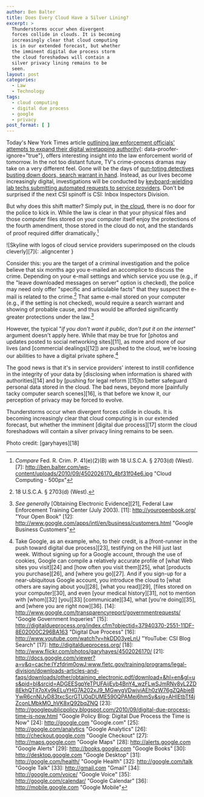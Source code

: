 ```yaml
---
author: Ben Balter
title: Does Every Cloud Have a Silver Lining?
excerpt: >
  Thunderstorms occur when divergent
  forces collide in clouds. It is becoming
  increasingly clear that cloud computing
  is in our extended forecast, but whether
  the imminent digital due process storm
  the cloud foreshadows will contain a
  silver privacy lining remains to be
  seen.
layout: post
categories:
  - Law
  - Technology
tags:
  - cloud computing
  - digital due process
  - google
  - privacy
post_format: [ ]
---
```


Today's New York Times article [outlining law enforcement officials' attempts to expand their digital wiretapping authority][2]{: data-proofer-ignore="true"}, offers interesting insight into the law enforcement world of tomorrow.  In the not too distant future, TV's crime-process dramas may take on a very different feel.  Gone will be the days of [gun-toting detectives busting down doors, search warrant in hand][3]. Instead, as our lives become increasingly digital, investigations will be conducted by [keyboard-wielding lab techs submitting automated requests to service providers][4].  Don't be surprised if the next CSI spinoff is CSI: Inbox Inspectors Division.

But why does this shift matter?  Simply put, in [the cloud][5], there is no door for the police to kick in.  While the law is clear in that your physical files and those computer files stored on your computer itself enjoy the protections of the fourth amendment, those stored in the cloud do not, and the standards of proof required differ dramatically.[^6]

![Skyline with logos of cloud service providers superimposed on the clouds cleverly][7]{: .aligncenter }

Consider this: you are the target of a criminal investigation and the police believe that six months ago you e-mailed an accomplice to discuss the crime. Depending on your e-mail settings and which service you use (e.g., if the "leave downloaded messages on server" option is checked), the police may need only offer "specific and articulable facts" that they suspect the e-mail is related to the crime.[^9] That same e-mail stored on your computer (e.g., if the setting is not checked), would require a search warrant and showing of probable cause, and thus would be afforded significantly greater protections under the law.[^10]

However, the typical "*if you don't want it public, don't put it on the internet*" argument doesn't apply here.  While that may be true for [photos and updates posted to social networking sites][11], as more and more of our lives (and [commercial dealings][12]) are pushed to the cloud, we're loosing our abilities to have a digital private sphere.[^13]

The good news is that it's in service providers' interest to instill confidence in the integrity of your data by [disclosing when information is shared with authorities][14] and by [pushing for legal reform ][15]to better safeguard personal data stored in the cloud. The bad news, beyond more [painfully tacky computer search scenes][16], is that before we know it, our perception of privacy may be forced to evolve.

Thunderstorms occur when divergent forces collide in clouds. It is becoming increasingly clear that cloud computing is in our extended forecast, but whether the imminent [digital due process][17] storm the cloud foreshadows will contain a silver privacy lining remains to be seen.

Photo credit: [garyhayes][18]

[1]: http://ben.balter.com/wp-content/uploads/2010/09/4502026170_4bf31f04e6.jpg
[2]: http://www.nytimes.com/2010/09/27/us/27wiretap.html?_r=1&ref=technology "NYT: U.S. Tries to Make It Easier to Wiretap the Internet"
[3]: http://www.youtube.com/watch?v=Vc51W8jGv9g
[4]: http://www.youtube.com/watch?v=6Z70BmmSkMY&feature=related "CSI Miami IP Address Lookup"
[5]: http://en.wikipedia.org/wiki/Cloud_computing "Wikipedia: Cloud Computing"
[^6]: *Compare* Fed. R. Crim. P. 41(e)(2)(B) *with* 18 U.S.C.A. § 2703(d) (West).
[7]: http://ben.balter.com/wp-content/uploads/2010/09/4502026170_4bf31f04e6.jpg "Cloud Computing - 500px"
[^9]: 18 U.S.C.A. § 2703(d) (West).
[^10]: *See generall*y [Obtaining Electronic Evidence][21], Federal Law Enforcement Training Center (July 2003).
[11]: http://youropenbook.org/ "Your Open Book"
[12]: http://www.google.com/apps/intl/en/business/customers.html "Google Business Customers"
[^13]: Take Google, as an example, who, to their credit, is a [front-runner in the push toward digital due process][23], testifying on the Hill just last week. Without signing up for a Google account, through the use of cookies, Google can compile a relatively accurate profile of [what Web sites you visit][24] and [how often you visit them][25], what [products you purchase][26], and [where you go][27]. And if you sign-up for a near-ubiquitous Google account, you introduce the cloud to [what others are saying about you][28], [what you read][29], [files stored on your computer][30], and even [your medical history][31], not to mention with [whom][32] [you][33] [communicate][34], what [you're doing][35], and [where you are right now][36].
[14]: http://www.google.com/transparencyreport/governmentrequests/ "Google Government Inqueries"
[15]: http://digitaldueprocess.org/index.cfm?objectid=37940370-2551-11DF-8E02000C296BA163 "Digital Due Process"
[16]: http://www.youtube.com/watch?v=hkDD03yeLnU "YouTube: CSI Blog Search"
[17]: http://digitaldueprocess.org/
[18]: http://www.flickr.com/photos/garyhayes/4502026170/
[21]: http://docs.google.com/viewer?a=v&q=cache:IYzfdrim0owJ:www.fletc.gov/training/programs/legal-division/downloads-articles-and-faqs/downloads/other/obtaining_electronic.pdf/download+&hl=en&gl=us&pid=bl&srcid=ADGEESgpYeTPUFAijEyb4BnY4_wzFLwSJmRNv8yL2ZD8EkhQTjt7oXv9kELuYHG7A202xJ9_MGwvgVDwjviAEh0zW76gZQAbieBYwR6cnNUyD83txcScrGTU0qDUME590QPAMej6hmSy&sig=AHIEtbTf4jZconLMbkMO_hVK8xQ92bqZNQ
[23]: http://googlepublicpolicy.blogspot.com/2010/09/digital-due-process-time-is-now.html "Google Policy Blog: Digital Due Process the Time is Now"
[24]: http://google.com "Google.com"
[25]: http://google.com/analytics "Google Analytics"
[26]: http://checkout.google.com "Google Checkout"
[27]: http://maps.google.com "Google Maps"
[28]: http://alerts.google.com "Google Alerts"
[29]: http://books.google.com "Google Books"
[30]: http://desktop.google.com "Google Desktop"
[31]: http://google.com/health/ "Google Health"
[32]: http://google.com/talk "Google Talk"
[33]: http://gmail.com "Gmail"
[34]: http://google.com/voice/ "Google Voice"
[35]: http://google.com/calendar/ "Google Calendar"
[36]: http://mobile.google.com "Google Mobile"
